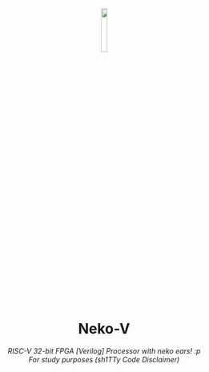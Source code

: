 <div align="center">
  <img src="https://i.pinimg.com/originals/15/f1/63/15f16379e576615e08aa1270e34f4c90.png" width="15%">
  <h1>Neko-V</h1>
  <i>RISC-V 32-bit FPGA [Verilog] Processor with neko ears! :p</i><br>
  <i>For study purposes (sh1TTy Code Disclaimer)</b></i>
  <br>
</div>


